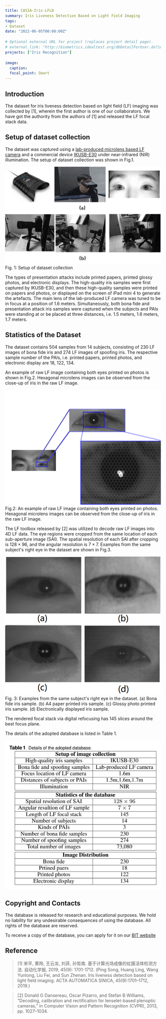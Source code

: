 ```yaml
---
title: CASIA-Iris-LFLD
summary: Iris Liveness Detection Based on Light Field Imaging
tags:
- Dataset
date: "2022-06-05T00:00:00Z"

# Optional external URL for project (replaces project detail page).
# external_link: "http://biometrics.idealtest.org/dbDetailForUser.do?id=4"
projects: ["Iris Recognition"]

image:
  caption: 
  focal_point: Smart
---
```


## Introduction

The dataset for iris liveness detection based on light field (LF) imaging was collected by [1], wherein the first author is one of our collaborators. We have got the authority from the authors of [1] and released the LF focal stack data. 
## Setup of dataset collection

The dataset was captured using a [lab-produced microlens based LF camera](http://cripac.ia.ac.cn/CN/column/item105.shtml) and a commercial device [IKUSB-E30](http://www.irisking.com/pron.php?id=523) under near-infrared (NIR) illumination. The setup of dataset collection was shown in Fig.1.

![Figure 1](figures/capture_setup.png "Setup of dataset collection.")
Fig. 1: Setup of dataset collection

The types of presentation attacks include printed papers, printed glossy photos, and electronic displays. The high-quality iris samples were first captured by IKUSB-E30, and then these high-quality samples were printed on papers and photos, or displayed on the screen of iPad mini 4 to generate the artefacts. The main lens of the lab-produced LF camera was tuned to be in focus at a position of 1.6 meters. Simultaneously, both bona fide and presentation attack iris samples were captured when the subjects and PAIs were standing at or be placed at three distances, i.e. 1.5 meters, 1.6 meters, 1.7 meters.

## Statistics of the Dataset

The dataset contains 504 samples from 14 subjects, consisting of 230 LF images of bona fide iris and 274 LF images of spoofing iris. The respective sample number of the PAIs, i.e. printed papers, printed photos, and electronic display are 18, 122, 134.

An example of raw LF image containing both eyes printed on photos is shown in Fig.2. Hexagonal microlens images can be observed from the close-up of iris in the raw LF image. 

![Figure 2](figures/lf_raw_sample.png "An example of raw LF image containing both eyes printed on photos.")
Fig.2: An example of raw LF image containing both eyes printed on photos. Hexagonal microlens images can be observed from the close-up of iris in the raw LF image.

The LF toolbox released by [2] was utilized to decode raw LF images into 4D LF data. The eye regions were cropped from the same location of each sub-aperture image (SAI). The spatial resolution of each SAI after cropping is $128 \times 96$, and the angular resolution is $7 \times 7$. Examples from the same subject's right eye in the dataset are shown in Fig.3.

![Figure 3](figures/dataset_samples.png "Examples from the same subject's right eye in the dataset. (a) Bona fide iris sample. (b) A4 paper printed iris sample. (c) Glossy photo printed iris sample. (d) Electronically displayed iris sample.")
Fig. 3: Examples from the same subject's right eye in the dataset. (a) Bona fide iris sample. (b) A4 paper printed iris sample. (c) Glossy photo printed iris sample. (d) Electronically displayed iris sample.


The rendered focal stack via digital refocusing has 145 slices around the best focus plane. 

The details of the adopted database is listed in Table 1.

![Table 1](figures/details.png "Details of the adopted database")


## Copyright and Contacts

The database is released for research and educational purposes. We hold no liability for any undesirable consequences of using the database. All rights of the  database are reserved.

To receive a copy of the database, you can apply for it on our [BIT website](http://www.idealtest.org/#/datasetDetail/25)

## Reference
>[1] 宋平, 黄玲, 王云龙, 刘菲, 孙哲南. 基于计算光场成像的虹膜活体检测方法. 自动化学报, 2019, 45(9): 1701-1712. (Ping Song, Huang Ling, Wang Yunlong, Liu Fei, and Sun Zhenan. Iris liveness detection based on light field imaging. ACTA AUTOMATICA SINICA, 45(9):1701–1712, 2019.)

>[2] Donald G Dansereau, Oscar Pizarro, and Stefan B Williams, “Decoding, calibration and rectification for lenselet-based plenoptic cameras,” in Computer Vision and Pattern Recognition (CVPR), 2013, pp. 1027–1034.